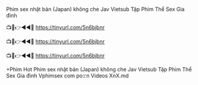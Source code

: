 Phim sex nhật bản (Japan) không che Jav Vietsub Tập Phim Thể Sex Gia đình

📺📱👉◄◄🔴 https://tinyurl.com/5n6bjbnr

📺📱👉◄◄🔴 https://tinyurl.com/5n6bjbnr

📺📱👉◄◄🔴 https://tinyurl.com/5n6bjbnr

+Phim Hot Phim sex nhật bản (Japan) không che Jav Vietsub Tập Phim Thể Sex Gia đình Vphimsex com po𝚛n Videos XnX.md
